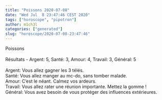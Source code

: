 ```yaml
---
title: "Poissons 2020-07-08"
date: "Wed Jul  8 23:47:46 CEST 2020"
tags: ["horoscope", "pipotron"]
author: m1ch3l
categories: ["generated"]
slug: "horoscope/2020-07-08-23:47:46"
---
```


Poissons<br>
<br>
Résultats - Argent: 5, Santé: 3, Amour: 4, Travail: 3, Général: 5<br>
<br>
Argent:  Vous allez gagner les 3 télés. <br>
Santé:   Vous allez manger au mc-do, sans tomber malade. <br>
Amour:   C’est le néant. Calmez vos ardeurs.<br>
Travail: Vous allez rater une réunion importante. Mettez la gomme !<br>
Général: Vous avez besoin de vous protéger des influences extérieures.<br>
